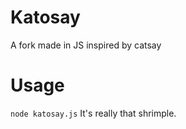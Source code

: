 # Katosay

A fork made in JS inspired by catsay

# Usage

```node katosay.js``` 
It's really that shrimple.
